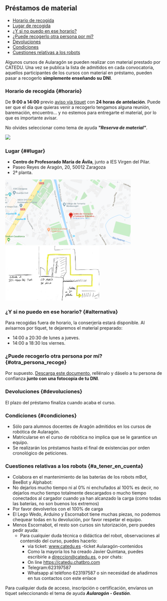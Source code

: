 ## Préstamos de material

* [Horario de recogida](#horario)
* [Lugar de recogida](#lugar)
* [¿Y si no puedo en ese horario?](#alternativa)
* [¿Puede recogerlo otra persona por mí?](#otra_persona_recoge)
* [Devoluciones](#devoluciones)
* [Condiciones](#condiciones)
* [Cuestiones relativas a los robots](#a_tener_en_cuenta)

Algunos cursos de Aularagón se pueden realizar con material prestado por CATEDU. Una vez se publica la lista de admitidos en cada convocatoria, aquellos participantes de los cursos con material en préstamo, pueden pasar a recogerlo **simplemente enseñando su DNI**.

### Horario de recogida {#horario}

De **9:00 a 14:00** previo [aviso vía tiquet](http://soporte.catedu.es/open.php) con **24 horas de antelación**. Puede ser que el día que quieras venir a recogerlo tengamos alguna reunión, baremación, encuentro... y no estemos para entregarte el material, por lo que es importante avisar.

No olvides seleccionar como tema de ayuda **_"Reserva de material"_**.

![](https://catedu.gitbooks.io/faq-aularagon/content/assets/tiquet_material_horario.png)

### Lugar {##lugar}

* **Centro de Profesorado María de Ávila**, junto a IES Virgen del Pilar.
* Paseo Reyes de Aragón, 20, 50012 Zaragoza
* 2ª planta.

<div class="row">
    <div class="col-md-6">
        <a href="https://goo.gl/maps/b5NwjsyqcRojvknD9"><img src="/assets/cifemaubicacion.png" width="400" /></a>
    </div>
    <div class="col-md-6">
        <a href="https://rawcdn.githack.com/catedu/faq-aularagon/c18178d75b712058aed15d81eafb32d8b5a4c175/assets/subidaCIFEMA.jpg"><img src="/assets/subidaCIFEMA.jpg" width="300"/></a>
    </div>
</div>

### ¿Y si no puedo en ese horario? {#alternativa}

Para recogidas fuera de horario, la conserjería estará disponible. Al avisarnos por tiquet, te dejaremos el material preparado:
* 14:00 a 20:30 de lunes a jueves.
* 14:00 a 18:30 los viernes.

### ¿Puede recogerlo otra persona por mí? {#otra_persona_recoge}

Por supuesto. [Descarga este documento](https://drive.google.com/file/d/1uVmkZDku-b0pfUEHZrZZvqgolZVDheVa/view?usp=sharing), rellénalo y dáselo a tu persona de confianza **junto con una fotocopia de tu DNI**.

### Devoluciones {#devoluciones}

El plazo del préstamo finaliza cuando acaba el curso.

### Condiciones {#condiciones}

* Sólo para alumnos docentes de Aragón admitidos en los cursos de robótica de Aularagón.
* Matricularse en el curso de robótica no implica que se le garantice un equipo.
* Se realizarán los préstamos hasta el final de existencias por orden cronológico de peticiones.

### Cuestiones relativas a los robots {#a_tener_en_cuenta}

* Colabora en el mantenimiento de las baterías de los robots mBot, BeeBot y Alphabot:
* No dejarlos mucho tiempo ni al 0% ni enchufados al 100% es decir, no dejarlos mucho tiempo totalmente descargados o mucho tiempo conectados al cargador cuando ya han alcanzado la carga (como todas las baterías, no son buenos los extremos) 
* Por favor devolverlos con el 100% de carga
* El Lego Wedo, Arduino y Escornabot tiene muchas piezas, no podemos chequear todas en tu devolución, por favor respetar el equipo.
* Menos Escornabot, el resto son cursos sin tutorización, pero puedes pedir ayuda:
  * Para cualquier duda técnica o didáctica del robot, observaciones al contenido del curso, puedes hacerlo:
    * via ticket: www.catedu.es -ticket Aularagón-contenidos
    *  Como la mayoría los ha creado Javier Quintana, puedes escribirle a direccion@catedu.es, o por chats: 
      - On line https://catedu.chatbro.com
      - Telegram:623197587
      - Whatsapp al teléfono 623197587 o sin necesidad de añadirnos en tus contactos con este enlace 

Para cualquier duda de acceso, inscripción o certificación, envíanos un tiquet seleccionando el tema de ayuda _**Aularagón - Gestión**_.
